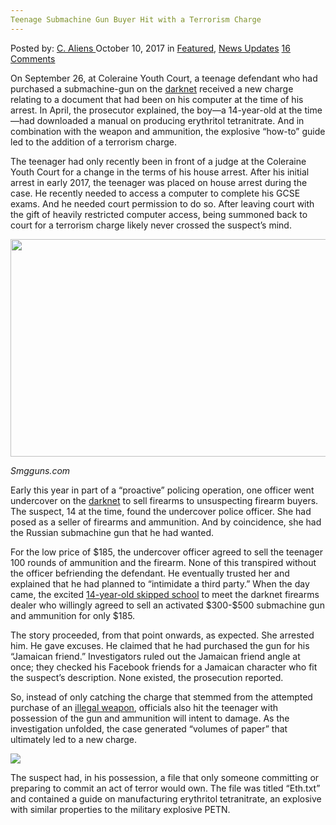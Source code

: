 ```yaml
---
Teenage Submachine Gun Buyer Hit with a Terrorism Charge
---
```

<article class="post-listing post-22999 post type-post status-publish format-standard has-post-thumbnail hentry 
 tag-buyer tag-charge tag-gun tag-hit tag-submachine tag-teenage tag-terrorism">
<div class="post-inner">
<span>Posted by: <a href="https://www.deepdotweb.com/author/caliens/" title="">C. Aliens </a></span>
<span>October 10, 2017</span>
<span>in <a href="https://www.deepdotweb.com/category/deepdot-news/" rel="category tag">Featured</a>, <a href="https://www.deepdotweb.com/category/news-updates/" rel="category tag">News Updates</a></span>
<span><a href="https://www.deepdotweb.com/2017/10/10/teenage-submachine-gun-buyer-hit-terrorism-charge/#comments">16 Comments</a></span>


<p>On September 26, at Coleraine Youth Court, a teenage defendant who had purchased a submachine-gun on the <a href="https://www.deepdotweb.com/2013/10/28/updated-llist-of-hidden-marketplaces-tor-i2p/">darknet</a> received a new charge relating to a document that had been on his computer at the time of his arrest. In April, the prosecutor explained, the boy—a 14-year-old at the time—had downloaded a manual on producing erythritol tetranitrate. And in combination with the weapon and ammunition, the explosive “how-to” guide led to the addition of a terrorism charge.</p>
<p>The teenager had only recently been in front of a judge at the Coleraine Youth Court for a change in the terms of his house arrest. After his initial arrest in early 2017, the teenager was placed on house arrest during the case. He recently needed to access a computer to complete his GCSE exams. And he needed court permission to do so. After leaving court with the gift of heavily restricted computer access, being summoned back to court for a terrorism charge likely never crossed the suspect&#8217;s mind.</p>
<p><img class="wp-image-23002" src="https://www.deepdotweb.com/wp-content/uploads/2017/10/word-image-19.jpeg" width="721" height="348" /></p>
<p><em>Smgguns.com</em></p>
<p>Early this year in part of a &#8220;proactive&#8221; policing operation, one officer went undercover on the <a href="https://www.deepdotweb.com/tag/darknet/">darknet</a> to sell firearms to unsuspecting firearm buyers. The suspect, 14 at the time, found the undercover police officer. She had posed as a seller of firearms and ammunition. And by coincidence, she had the Russian submachine gun that he had wanted.</p>
<p>For the low price of $185, the undercover officer agreed to sell the teenager 100 rounds of ammunition and the firearm. None of this transpired without the officer befriending the defendant. He eventually trusted her and explained that he had planned to &#8220;intimidate a third party.” When the day came, the excited <a href="https://www.deepdotweb.com/2017/04/23/teen-skips-school-darkweb-weapons-deal/">14-year-old skipped school</a> to meet the darknet firearms dealer who willingly agreed to sell an activated $300-$500 submachine gun and ammunition for only $185.</p>
<p>The story proceeded, from that point onwards, as expected. She arrested him. He gave excuses. He claimed that he had purchased the gun for his “Jamaican friend.” Investigators ruled out the Jamaican friend angle at once; they checked his Facebook friends for a Jamaican character who fit the suspect&#8217;s description. None existed, the prosecution reported.</p>
<p>So, instead of only catching the charge that stemmed from the attempted purchase of an <a href="https://www.deepdotweb.com/tag/weapons/">illegal weapon</a>, officials also hit the teenager with possession of the gun and ammunition will intent to damage. As the investigation unfolded, the case generated &#8220;volumes of paper” that ultimately led to a new charge.</p>
<p><img class="wp-image-23003" src="https://www.deepdotweb.com/wp-content/uploads/2017/10/word-image-11.png" srcset="https://www.deepdotweb.com/wp-content/uploads/2017/10/word-image-11.png 974w, https://www.deepdotweb.com/wp-content/uploads/2017/10/word-image-11-300x174.png 300w" sizes="(max-width: 974px) 100vw, 974px" /></p>
<p>The suspect had, in his possession, a file that only someone committing or preparing to commit an act of terror would own. The file was titled “Eth.txt” and contained a guide on manufacturing erythritol tetranitrate, an explosive with similar properties to the military explosive PETN.</p>
</div>
<span style="display:none"><a href="https://www.deepdotweb.com/tag/buyer/" rel="tag">buyer</a> <a href="https://www.deepdotweb.com/tag/charge/" rel="tag">charge</a> <a href="https://www.deepdotweb.com/tag/gun/" rel="tag">gun</a> <a href="https://www.deepdotweb.com/tag/hit/" rel="tag">hit</a> <a href="https://www.deepdotweb.com/tag/submachine/" rel="tag">submachine</a> <a href="https://www.deepdotweb.com/tag/teenage/" rel="tag">teenage</a> <a href="https://www.deepdotweb.com/tag/terrorism/" rel="tag">terrorism</a></span> <span style="display:none" class="updated">2017-10-10</span>
<div style="display:none" class="vcard author" itemprop="author" itemscope itemtype="http://schema.org/Person"><strong class="fn" itemprop="name"><a href="https://www.deepdotweb.com/author/caliens/" title="Posts by C. Aliens" rel="author">C. Aliens</a></strong></div>
</div>
</article>

